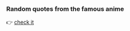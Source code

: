 ### Random quotes from the famous anime

👉 [check it](https://noteternal.github.io/reactAnimeQuotes)

